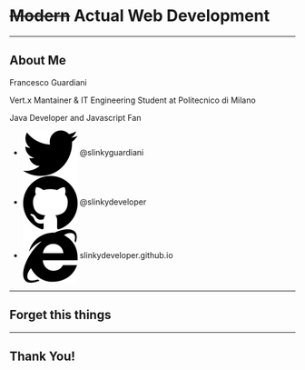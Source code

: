 # ~~Modern~~ Actual Web Development

---

## About Me

Francesco Guardiani

Vert.x Mantainer & IT Engineering Student at Politecnico di Milano

Java Developer and Javascript Fan

* <img src="img/twitter.svg" style="vertical-align: middle; border:none;"> @slinkyguardiani</div>
* <img src="img/github.svg" style="vertical-align: middle; border:none;"> @slinkydeveloper</div>
* <img src="img/web.svg" style="vertical-align: middle; border:none;"> slinkydeveloper.github.io</div>

---

## Forget this things

---

## Thank You!